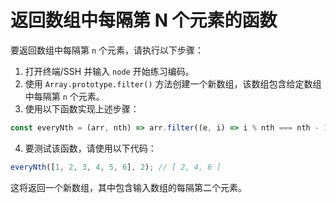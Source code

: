 # 返回数组中每隔第 N 个元素的函数

要返回数组中每隔第 `n` 个元素，请执行以下步骤：

1. 打开终端/SSH 并输入 `node` 开始练习编码。
2. 使用 `Array.prototype.filter()` 方法创建一个新数组，该数组包含给定数组中每隔第 `n` 个元素。
3. 使用以下函数实现上述步骤：

```js
const everyNth = (arr, nth) => arr.filter((e, i) => i % nth === nth - 1);
```

4. 要测试该函数，请使用以下代码：

```js
everyNth([1, 2, 3, 4, 5, 6], 2); // [ 2, 4, 6 ]
```

这将返回一个新数组，其中包含输入数组的每隔第二个元素。
